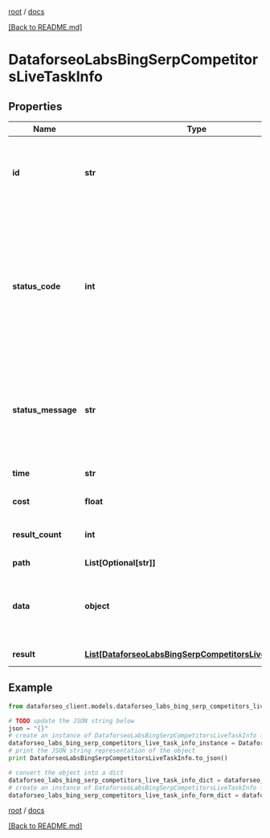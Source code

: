 [root](./../ "root") / [docs](./ "docs")

[[Back to README.md]](./../README.md "[Back to README.md]")

# DataforseoLabsBingSerpCompetitorsLiveTaskInfo

## Properties

Name | Type | Description | Notes
------------ | ------------- | ------------- | -------------
**id** | **str** | task identifier unique task identifier in our system in the UUID format | [optional]
**status_code** | **int** | status code of the task generated by DataForSEO, can be within the following range: 10000-60000 you can find the full list of the response codes here | [optional]
**status_message** | **str** | informational message of the task you can find the full list of general informational messages here | [optional]
**time** | **str** | execution time, seconds | [optional]
**cost** | **float** | total tasks cost, USD | [optional]
**result_count** | **int** | number of elements in the result array | [optional]
**path** | **List[Optional[str]]** | URL path | [optional]
**data** | **object** | contains the same parameters that you specified in the POST request | [optional]
**result** | [**List[DataforseoLabsBingSerpCompetitorsLiveResultInfo]**](DataforseoLabsBingSerpCompetitorsLiveResultInfo.md) | array of results | [optional]

## Example

```python
from dataforseo_client.models.dataforseo_labs_bing_serp_competitors_live_task_info import DataforseoLabsBingSerpCompetitorsLiveTaskInfo

# TODO update the JSON string below
json = "{}"
# create an instance of DataforseoLabsBingSerpCompetitorsLiveTaskInfo from a JSON string
dataforseo_labs_bing_serp_competitors_live_task_info_instance = DataforseoLabsBingSerpCompetitorsLiveTaskInfo.from_json(json)
# print the JSON string representation of the object
print DataforseoLabsBingSerpCompetitorsLiveTaskInfo.to_json()

# convert the object into a dict
dataforseo_labs_bing_serp_competitors_live_task_info_dict = dataforseo_labs_bing_serp_competitors_live_task_info_instance.to_dict()
# create an instance of DataforseoLabsBingSerpCompetitorsLiveTaskInfo from a dict
dataforseo_labs_bing_serp_competitors_live_task_info_form_dict = dataforseo_labs_bing_serp_competitors_live_task_info.from_dict(dataforseo_labs_bing_serp_competitors_live_task_info_dict)
```

  

[root](./../ "root") / [docs](./ "docs")

[[Back to README.md]](./../README.md "[Back to README.md]")